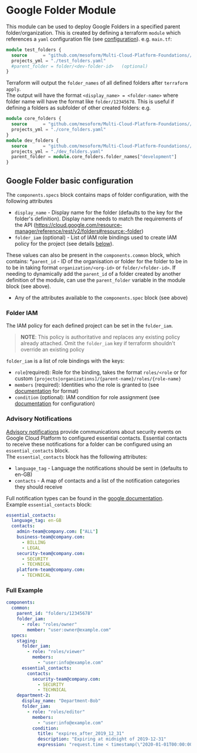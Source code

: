 # Google Folder Module
This module can be used to deploy Google Folders in a specified parent folder/organization.
This is created by defining a terraform `module` which references a `yaml` configuration file (see [configuration](#google-folder-basic-configuration)).
e.g. `main.tf`:
```terraform
module test_folders {
  source      = "github.com/mesoform/Multi-Cloud-Platform-Foundations//Google/resource-manager/folder"
  projects_yml = "./test_folders.yaml"
  #parent_folder = folder/<dev-folder-id>   (optional) 
}
```

Terraform will output the `folder_names` of all defined folders after `terraform apply`.  
The output will have the format `<display_name> = <folder-name>` where folder name will have the format like `folder/12345678`. 
This is useful if defining a folders as subfolder of other created folders: 
e.g. 
```terraform
module core_folders {
  source      = "github.com/mesoform/Multi-Cloud-Platform-Foundations//Google/resource-manager/folder"
  projects_yml = "./core_folders.yaml"
}
module dev_folders {
  source      = "github.com/mesoform/Multi-Cloud-Platform-Foundations//Google/resource-manager/folder"
  projects_yml = "./dev_folders.yaml"
  parent_folder = module.core_folders.folder_names["development"]
}
```

## Google Folder basic configuration
The `components.specs` block contains maps of folder configuration, with the following attributes
* `display_name` - Display name for the folder (defaults to the key for the folder's definition). Display name needs to match the requirements of the API (https://cloud.google.com/resource-manager/reference/rest/v2/folders#resource:-folder)
* `folder_iam` (optional) - List of IAM role bindings used to create IAM policy for the project (see details [below](#folder-iam)).

These values can also be present in the `components.common` block, which contains:
*`parent_id` - ID of the organisation or folder for the folder to be in to be in taking format `organization/<org-id>` or `folder/<folder-id>`. 
  If needing to dynamically add the `parent_id` of a folder created by another definition of the module, can use the `parent_folder` variable in the module block (see above).
* Any of the attributes available to the `components.spec` block (see above)

### Folder IAM
The IAM policy for each defined project can be set in the `folder_iam`.
> **NOTE**: This policy is authoritative and replaces any existing policy already attached. 
> Omit the `folder_iam` key if terraform shouldn't override an existing policy 

`folder_iam` is a list of role bindings with the keys:
* `role`(required): Role for the binding, takes the format `roles/<role` or for custom `[projects|organizations]/{parent-name}/roles/{role-name}`
* `members` (required): Identities who the role is granted to (see [documentation](https://registry.terraform.io/providers/hashicorp/google/latest/docs/resources/google_project_iam#member/members) for format)
* `condition` (optional): IAM condition for role assignment (see [documentation](https://registry.terraform.io/providers/hashicorp/google/latest/docs/resources/google_project_iam#nested_condition) for configuration)

### Advisory Notifications
[Advisory notifications](https://cloud.google.com/advisory-notifications/docs/overview) provide communications about
security events on Google Cloud Platform to configured essential contacts.
Essential contacts to receive these notifications for a folder can be configured using an `essential_contacts` block.  
The `essential_contacts` block has the following attributes:
* `language_tag` - Language the notifications should be sent in (defaults to en-GB)
* `contacts` - A map of contacts and a list of the notification categories they should receive

Full notification types can be found in the [google documentation](https://cloud.google.com/resource-manager/docs/managing-notification-contacts).  
Example `essential_contacts` block:
```yaml
essential_contacts:
  language_tag: en-GB
  contacts:
    admin-team@company.com: ["ALL"]
    business-team@company.com: 
      - BILLING
      - LEGAL
    security-team@company.com: 
      - SECURITY
      - TECHNICAL
    platform-team@company.com:
      - TECHNICAL
```


### Full Example
```yaml
components:
  common:
    parent_id: "folders/12345678"
    folder_iam:
      - role: "roles/owner"
        member: "user:owner@example.com"
  specs:
    staging:
      folder_iam:
        - role: "roles/viewer"
          members:
            - "user:info@example.com"
      essential_contacts:
        contacts:
          security-team@company.com:
            - SECURITY
            - TECHNICAL
    department-2:
      display_name: "Department-Bob"
      folder_iam:
        - role: "roles/editor"
          members:
            - "user:info@example.com"
          condition:
            title: "expires_after_2019_12_31"
            description: "Expiring at midnight of 2019-12-31"
            expression: "request.time < timestamp(\"2020-01-01T00:00:00Z\")"
      
```